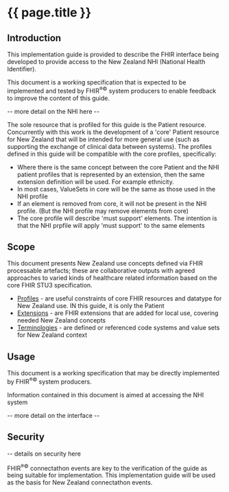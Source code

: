 # {{ page.title }}


## Introduction
This implementation guide is provided to describe the FHIR interface being developed 
to provide access to the New Zealand NHI (National Health Identifier).

This document is a working specification that is expected to be implemented and tested by FHIR<sup>&reg;&copy;</sup> system producers
to enable feedback to improve the content of this guide.

 --  more detail on the NHI here --

The sole resource that is profiled for this guide is the Patient resource.
Concurrently with this work is the development of a 'core' Patient resource 
for New Zealand that will be intended for more general use (such as supporting
the exchange of clinical data between systems). The profiles defined in this
guide will be compatible with the core profiles, specifically:

* Where there is the same concept between the core Patient and the NHI patient profiles that is represented by an extension, then the same extension definition will be used. For example ethnicity.
* In most cases, ValueSets in core will be the same as those used in the NHI profile
* If an element is removed from core, it will not be present in the NHI profile. (But the NHI profile may remove elements from core)
* The core profile will describe 'must support' elements. The intention is that the NHI prpfile will apply 'must support' to the same elements


## Scope

This document presents New Zealand use concepts defined via FHIR processable artefacts; these are collaborative outputs with agreed approaches to varied kinds of healthcare related information based on the core FHIR STU3 specification. 
* [Profiles](profiles.html) - are useful constraints of core FHIR resources and datatype for New Zealand use. IN this guide, it is only the Patient
* [Extensions](extensions.html) - are FHIR extensions that are added for local use, covering needed New Zealand concepts
* [Terminologies](terminology.html) - are defined or referenced code systems and value sets for New Zealand context


## Usage

This document is a working specification that may be directly implemented by FHIR<sup>&reg;&copy;</sup> system producers.

Information contained in this document is aimed at accessing the NHI system

-- more detail on the interface --

## Security

-- details on security here

FHIR<sup>&reg;&copy;</sup> connectathon events are key to the verification of the guide as being suitable for 
implementation. This implementation guide will be used as the basis for New Zealand connectathon events.













